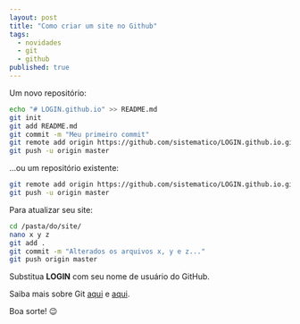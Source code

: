 ```yaml
---
layout: post
title: "Como criar um site no Github"
tags:
  - novidades
  - git
  - github
published: true
---
```


Um novo repositório:

```bash  
echo "# LOGIN.github.io" >> README.md
git init
git add README.md
git commit -m "Meu primeiro commit"
git remote add origin https://github.com/sistematico/LOGIN.github.io.git
git push -u origin master
```

...ou um repositório existente:

```bash  
git remote add origin https://github.com/sistematico/LOGIN.github.io.git
git push -u origin master
```

Para atualizar seu site:

```bash
cd /pasta/do/site/
nano x y z
git add .
git commit -m "Alterados os arquivos x, y e z..."
git push origin master
```

Substitua **LOGIN** com seu nome de usuário do GitHub.  

Saiba mais sobre Git [aqui](/git) e [aqui](/git-filter-branch).

Boa sorte! :wink:
